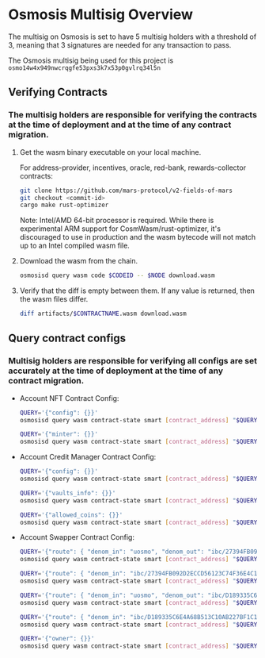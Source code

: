 # Osmosis Multisig Overview

The multisig on Osmosis is set to have 5 multisig holders with a threshold of 3, meaning that 3 signatures are needed for any transaction to pass.

The Osmosis multisig being used for this project is `osmo14w4x949nwcrqgfe53pxs3k7x53p0gvlrq34l5n`

## Verifying Contracts

### The multisig holders are responsible for verifying the contracts at the time of deployment and at the time of any contract migration.

1. Get the wasm binary executable on your local machine.

   For address-provider, incentives, oracle, red-bank, rewards-collector contracts:

   ```bash
   git clone https://github.com/mars-protocol/v2-fields-of-mars
   git checkout <commit-id>
   cargo make rust-optimizer
   ```

   Note: Intel/AMD 64-bit processor is required. While there is experimental ARM support for CosmWasm/rust-optimizer, it's discouraged to use in production and the wasm bytecode will not match up to an Intel compiled wasm file.

2. Download the wasm from the chain.

   ```bash
   osmosisd query wasm code $CODEID -- $NODE download.wasm
   ```

3. Verify that the diff is empty between them. If any value is returned, then the wasm files differ.

   ```bash
   diff artifacts/$CONTRACTNAME.wasm download.wasm
   ```

## Query contract configs

### Multisig holders are responsible for verifying all configs are set accurately at the time of deployment at the time of any contract migration.

- Account NFT Contract Config:

  ```bash
  QUERY='{"config": {}}'
  osmosisd query wasm contract-state smart [contract_address] "$QUERY" --output json --node=[node_url]
  ```

  ```bash
  QUERY='{"minter": {}}'
  osmosisd query wasm contract-state smart [contract_address] "$QUERY" --output json --node=[node_url]
  ```

- Account Credit Manager Contract Config:

  ```bash
  QUERY='{"config": {}}'
  osmosisd query wasm contract-state smart [contract_address] "$QUERY" --output json --node=[node_url]
  ```

  ```bash
  QUERY='{"vaults_info": {}}'
  osmosisd query wasm contract-state smart [contract_address] "$QUERY" --output json --node=[node_url]
  ```

  ```bash
  QUERY='{"allowed_coins": {}}'
  osmosisd query wasm contract-state smart [contract_address] "$QUERY" --output json --node=[node_url]
  ```

- Account Swapper Contract Config:

  ```bash
  QUERY='{"route": { "denom_in": "uosmo", "denom_out": "ibc/27394FB092D2ECCD56123C74F36E4C1F926001CEADA9CA97EA622B25F41E5EB2" }}'
  osmosisd query wasm contract-state smart [contract_address] "$QUERY" --output json --node=[node_url]
  ```

  ```bash
  QUERY='{"route": { "denom_in": "ibc/27394FB092D2ECCD56123C74F36E4C1F926001CEADA9CA97EA622B25F41E5EB2", "denom_out": "uosmo" }}'
  osmosisd query wasm contract-state smart [contract_address] "$QUERY" --output json --node=[node_url]
  ```

  ```bash
  QUERY='{"route": { "denom_in": "uosmo", "denom_out": "ibc/D189335C6E4A68B513C10AB227BF1C1D38C746766278BA3EEB4FB14124F1D858" }}'
  osmosisd query wasm contract-state smart [contract_address] "$QUERY" --output json --node=[node_url]
  ```

  ```bash
  QUERY='{"route": { "denom_in": "ibc/D189335C6E4A68B513C10AB227BF1C1D38C746766278BA3EEB4FB14124F1D858", "denom_out": "uosmo" }}'
  osmosisd query wasm contract-state smart [contract_address] "$QUERY" --output json --node=[node_url]
  ```

  ```bash
  QUERY='{"owner": {}}'
  osmosisd query wasm contract-state smart [contract_address] "$QUERY" --output json --node=[node_url]
  ```
